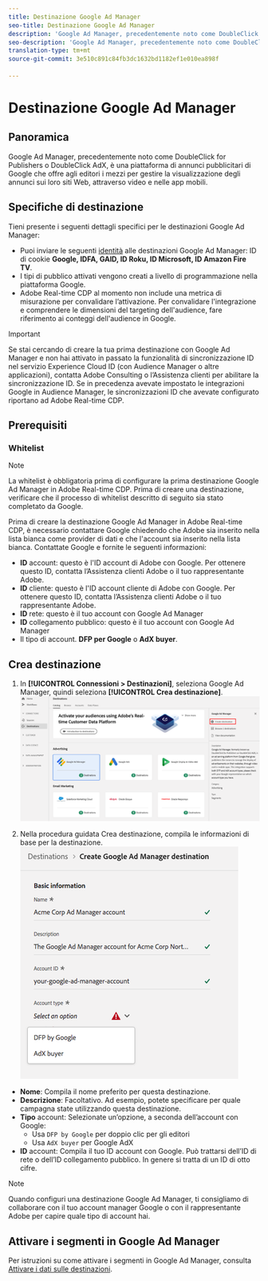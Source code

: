 ```yaml
---
title: Destinazione Google Ad Manager
seo-title: Destinazione Google Ad Manager
description: 'Google Ad Manager, precedentemente noto come DoubleClick for Publishers o DoubleClick AdX, è una piattaforma di annunci pubblicitari di Google che offre agli editori i mezzi per gestire la visualizzazione degli annunci sui loro siti Web, attraverso video e nelle app mobili. '
seo-description: 'Google Ad Manager, precedentemente noto come DoubleClick for Publishers o DoubleClick AdX, è una piattaforma di annunci pubblicitari di Google che offre agli editori i mezzi per gestire la visualizzazione degli annunci sui loro siti Web, attraverso video e nelle app mobili. '
translation-type: tm+mt
source-git-commit: 3e510c891c84fb3dc1632bd1182ef1e010ea898f

---
```



# Destinazione Google Ad Manager

## Panoramica

Google Ad Manager, precedentemente noto come DoubleClick for Publishers o DoubleClick AdX, è una piattaforma di annunci pubblicitari di Google che offre agli editori i mezzi per gestire la visualizzazione degli annunci sui loro siti Web, attraverso video e nelle app mobili.

## Specifiche di destinazione

Tieni presente i seguenti dettagli specifici per le destinazioni Google Ad Manager:

* Puoi inviare le seguenti [identità](https://www.adobe.io/apis/experienceplatform/home/profile-identity-segmentation/profile-identity-segmentation-services.html#!api-specification/markdown/narrative/technical_overview/identity_namespace_overview/identity_namespace_overview.md) alle destinazioni Google Ad Manager: ID di cookie **Google, IDFA, GAID, ID Roku, ID Microsoft, ID Amazon Fire TV**.
* I tipi di pubblico attivati vengono creati a livello di programmazione nella piattaforma Google.
* Adobe Real-time CDP al momento non include una metrica di misurazione per convalidare l’attivazione. Per convalidare l&#39;integrazione e comprendere le dimensioni del targeting dell&#39;audience, fare riferimento ai conteggi dell&#39;audience in Google.

>[!IMPORTANT]
>
>Se stai cercando di creare la tua prima destinazione con Google Ad Manager e non hai attivato in passato la funzionalità [](https://docs.adobe.com/content/help/en/id-service/using/id-service-api/methods/idsync.html) di sincronizzazione ID nel servizio Experience Cloud ID (con Audience Manager o altre applicazioni), contatta Adobe Consulting o l’Assistenza clienti per abilitare la sincronizzazione ID. Se in precedenza avevate impostato le integrazioni Google in Audience Manager, le sincronizzazioni ID che avevate configurato riportano ad Adobe Real-time CDP.

## Prerequisiti

### Whitelist

>[!NOTE]
>
>La whitelist è obbligatoria prima di configurare la prima destinazione Google Ad Manager in Adobe Real-time CDP. Prima di creare una destinazione, verificare che il processo di whitelist descritto di seguito sia stato completato da Google.

Prima di creare la destinazione Google Ad Manager in Adobe Real-time CDP, è necessario contattare Google chiedendo che Adobe sia inserito nella lista bianca come provider di dati e che l&#39;account sia inserito nella lista bianca. Contattate Google e fornite le seguenti informazioni:

* **ID** account: questo è l&#39;ID account di Adobe con Google. Per ottenere questo ID, contatta l’Assistenza clienti Adobe o il tuo rappresentante Adobe.
* **ID** cliente: questo è l&#39;ID account cliente di Adobe con Google. Per ottenere questo ID, contatta l’Assistenza clienti Adobe o il tuo rappresentante Adobe.
* **ID** rete: questo è il tuo account con Google Ad Manager
* **ID** collegamento pubblico: questo è il tuo account con Google Ad Manager
* Il tipo di account. **DFP per Google** o **AdX buyer**.

## Crea destinazione

1. In **[!UICONTROL Connessioni > Destinazioni]**, seleziona Google Ad Manager, quindi seleziona **[!UICONTROL Crea destinazione]**.
   ![Connect, destinazione Google Ad Manager](/help/rtcdp/destinations/assets/google-1-destination.png)

2. Nella procedura guidata Crea destinazione, compila le informazioni di base per la destinazione.
   ![Informazioni di base Google Ad Manager](/help/rtcdp/destinations/assets/google-1-basic-information.png)
* **Nome**: Compila il nome preferito per questa destinazione.
* **Descrizione**: Facoltativo. Ad esempio, potete specificare per quale campagna state utilizzando questa destinazione.
* **Tipo** account: Selezionate un’opzione, a seconda dell’account con Google:
   * Usa `DFP by Google` per doppio clic per gli editori
   * Usa `AdX buyer` per Google AdX
* **ID** account: Compila il tuo ID account con Google. Può trattarsi dell’ID di rete o dell’ID collegamento pubblico. In genere si tratta di un ID di otto cifre.

>[!NOTE]
>
>Quando configuri una destinazione Google Ad Manager, ti consigliamo di collaborare con il tuo account manager Google o con il rappresentante Adobe per capire quale tipo di account hai.

## Attivare i segmenti in Google Ad Manager

Per istruzioni su come attivare i segmenti in Google Ad Manager, consulta [Attivare i dati sulle destinazioni](/help/rtcdp/destinations/activate-destinations.md).